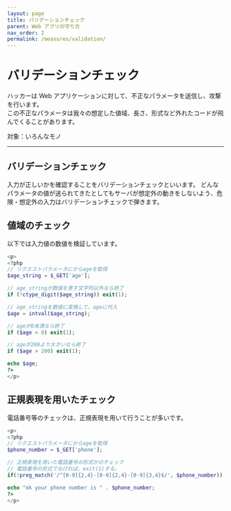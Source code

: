 ```yaml
---
layout: page
title: バリデーションチェック
parent: Web アプリの守り方
nav_order: 2
permalink: /measures/validation/
---
```


# バリデーションチェック

ハッカーは Web アプリケーションに対して、不正なパラメータを送信し、攻撃を行います。  
この不正なパラメータは我々の想定した値域、長さ、形式など外れたコードが飛んでくることがあります。

対象：いろんなモノ

---

## バリデーションチェック

入力が正しいかを確認することをバリデーションチェックといいます。
どんなパラメータの値が送られてきたとしてもサーバが想定外の動きをしないよう、危険・想定外の入力はバリデーションチェックで弾きます。

## 値域のチェック

以下では入力値の数値を検証しています。

```php
<p>
<?php
// リクエストパラメータにからageを取得
$age_string = $_GET['age'];

// age_stringが数値を表す文字列以外なら終了
if (!ctype_digit($age_string)) exit(1);

// age_stringを数値に変換して、ageに代入
$age = intval($age_string);

// ageが0未満なら終了
if ($age < 0) exit(1);

// ageが200より大きいなら終了
if ($age > 200) exit(1);

echo $age;
?>
</p>
```

## 正規表現を用いたチェック

電話番号等のチェックは、正規表現を用いて行うことが多いです。

```php
<p>
<?php
// リクエストパラメータにからageを取得
$phone_number = $_GET['phone'];

// 正規表現を用いた電話番号の形式かのチェック
// 電話番号の形式でなければ、exit(1)する。
if(!preg_match('/^[0-9]{2,4}-[0-9]{2,4}-[0-9]{3,4}$/', $phone_number)) exit(1);

echo "ok your phone number is " . $phone_number;
?>
</p>
```
